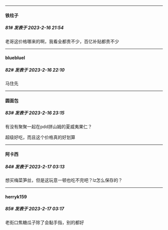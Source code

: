 
*****

####  铁柱子  
##### 81#       发表于 2023-2-16 21:54

老哥这价格哪来的啊，我看全都贵不少，百亿补贴都贵不少


*****

####  bluebluel  
##### 82#       发表于 2023-2-16 22:10

马住先


*****

####  圆面包  
##### 83#       发表于 2023-2-16 23:15

有没有聚聚一起在pdd拼山姆的夏威夷果仁？

超级好吃，而且这个价格真的好划算


*****

####  阿卡西  
##### 84#       发表于 2023-2-17 03:13

想买梅菜笋丝，但是这玩意一顿也吃不完吧？lz怎么保存的？

*****

####  herryk159  
##### 85#       发表于 2023-2-17 03:17

老街口焦糖瓜子除了会黏手指，别的都好

